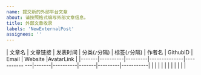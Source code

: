```yaml
---
name: 提交新的外部平台文章
about: 请按照格式编写外部文章信息。
title: 外部文章收录
labels: 'NewExternalPost'
assignees: ''
---
```


| 文章名 | 文章链接 | 发表时间 | 分类(`/`分隔) | 标签(`/`分隔) | 作者名 | GithubID | Email | Website |AvatarLink |
|-------|----------|---------|--------------|----------- ---|-------|----------|-------|---------|-----------|
|       |          |         |              |               |       |          |       |         |           |